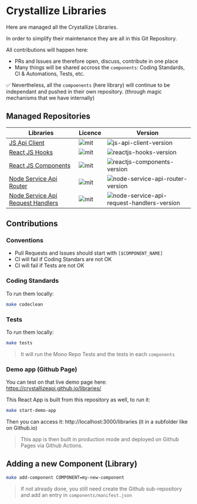 # Crystallize Libraries

Here are managed all the Crystallize Libraries.

In order to simplify their maintenance they are all in this Git Repository.

All contributions will happen here:

-   PRs and Issues are therefore open, discuss, contribute in one place
-   Many things will be shared accross the `components`: Coding Standards, CI & Automations, Tests, etc.

✅ Nevertheless, all the `compoenents` (here library) will continue to be independant and pushed in their own repository. (through magic mechanisms that we have internally)

## Managed Repositories

| Libraries                                                                                                | Licence | Version                                      |
| -------------------------------------------------------------------------------------------------------- | ------- | -------------------------------------------- |
| [JS Api Client](https://github.com/CrystallizeAPI/js-api-client)                                         | ![mit]  | ![js-api-client-version]                     |
| [React JS Hooks](https://github.com/CrystallizeAPI/reactjs-hooks)                                        | ![mit]  | ![reactjs-hooks-version]                     |
| [React JS Components](https://github.com/CrystallizeAPI/reactjs-components)                              | ![mit]  | ![reactjs-components-version]                |
| [Node Service Api Router](https://github.com/CrystallizeAPI/node-service-api-router)                     | ![mit]  | ![node-service-api-router-version]           |
| [Node Service Api Request Handlers](https://github.com/CrystallizeAPI/node-service-api-request-handlers) | ![mit]  | ![node-service-api-request-handlers-version] |

## Contributions

### Conventions

-   Pull Requests and Issues should start with `[$COMPONENT_NAME]`
-   CI will fail if Coding Standars are not OK
-   CI will fail if Tests are not OK

### Coding Standards

To run them locally:

```bash
make codeclean
```

### Tests

To run them locally:

```bash
make tests
```

> It will run the Mono Repo Tests and the tests in each `components`

### Demo app (Github Page)

You can test on that live demo page here: https://crystallizeapi.github.io/libraries/

This React App is built from this repository as well, to run it:

```bash
make start-demo-app
```

Then you can access it: http://localhost:3000/libraries (it in a subfolder like on Github.io)

> This app is then built in production mode and deployed on Github Pages via Github Actions.

## Adding a new Component (Library)

```bash
make add-component COMPONENT=my-new-component
```

> If not already done, you still need create the Github sub-repository and add an entry in `components/manifest.json`

[mit]: https://img.shields.io/badge/license-MIT-green?style=flat-square&labelColor=black
[js-api-client-version]: https://img.shields.io/npm/v/@crystallize/js-api-client?label=version&style=flat-square
[reactjs-hooks-version]: https://img.shields.io/npm/v/@crystallize/reactjs-hooks?label=version&style=flat-square
[reactjs-components-version]: https://img.shields.io/npm/v/@crystallize/reactjs-hooks?label=version&style=flat-square
[node-service-api-router-version]: https://img.shields.io/npm/v/@crystallize/node-service-api-router?label=version&style=flat-square
[node-service-api-request-handlers-version]: https://img.shields.io/npm/v/@crystallize/node-service-api-request-handlers?label=version&style=flat-square
